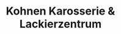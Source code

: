 ---
title: "Kohnen Karosserie & Lackierzentrum"
url: /bonn/kohnen-karosserie-und-lackierzentrum/
shop: Autowerkstatt
---